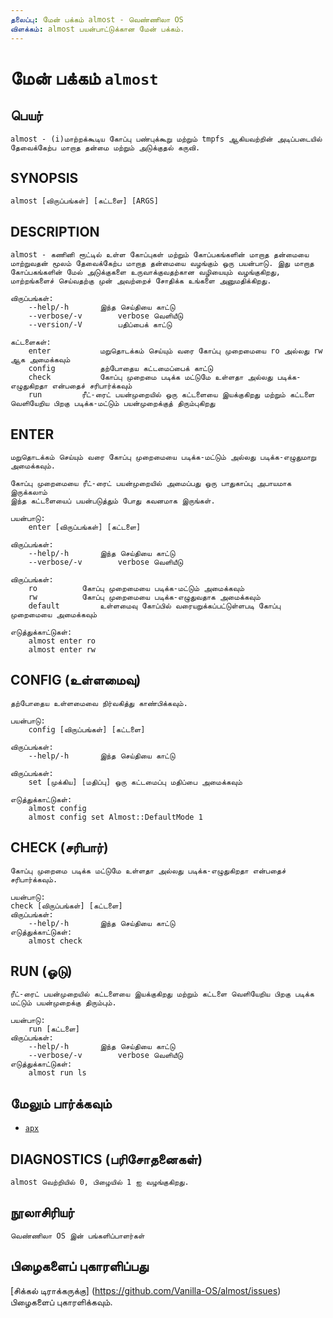 ```yaml
---
தலைப்பு: மேன் பக்கம் almost - வெண்ணிலா OS
விளக்கம்: almost பயன்பாட்டுக்கான மேன் பக்கம்.
---
```


# மேன் பக்கம் `almost`

## பெயர்

```
almost - (i)மாற்றக்கூடிய கோப்பு பண்புக்கூறு மற்றும் tmpfs ஆகியவற்றின் அடிப்படையில் தேவைக்கேற்ப மாறாத தன்மை மற்றும் அடுக்குதல் கருவி.
```

## SYNOPSIS

```
almost [விருப்பங்கள்] [கட்டளை] [ARGS]
```

## DESCRIPTION

```
almost - கணினி ரூட்டில் உள்ள கோப்புகள் மற்றும் கோப்பகங்களின் மாறாத தன்மையை மாற்றுவதன் மூலம் தேவைக்கேற்ப மாறாத தன்மையை வழங்கும் ஒரு பயன்பாடு. இது மாறாத கோப்பகங்களின் மேல் அடுக்குகளை உருவாக்குவதற்கான வழியையும் வழங்குகிறது, மாற்றங்களைச் செய்வதற்கு முன் அவற்றைச் சோதிக்க உங்களை அனுமதிக்கிறது.

விருப்பங்கள்:
	--help/-h		இந்த செய்தியை காட்டு
	--verbose/-v		verbose வெளியீடு
	--version/-V		பதிப்பைக் காட்டு

கட்டளைகள்:
	enter			மறுதொடக்கம் செய்யும் வரை கோப்பு முறைமையை ro அல்லது rw ஆக அமைக்கவும்
	config			தற்போதைய கட்டமைப்பைக் காட்டு
	check			கோப்பு முறைமை படிக்க மட்டுமே உள்ளதா அல்லது படிக்க-எழுதுகிறதா என்பதைச் சரிபார்க்கவும்
	run			ரீட்-ரைட் பயன்முறையில் ஒரு கட்டளையை இயக்குகிறது மற்றும் கட்டளை வெளியேறிய பிறகு படிக்க-மட்டும் பயன்முறைக்குத் திரும்புகிறது
```

## ENTER

```
மறுதொடக்கம் செய்யும் வரை கோப்பு முறைமையை படிக்க-மட்டும் அல்லது படிக்க-எழுதுமாறு அமைக்கவும்.

கோப்பு முறைமையை ரீட்-ரைட் பயன்முறையில் அமைப்பது ஒரு பாதுகாப்பு அபாயமாக இருக்கலாம்
இந்த கட்டளையைப் பயன்படுத்தும் போது கவனமாக இருங்கள்.

பயன்பாடு:
    enter [விருப்பங்கள்] [கட்டளை]

விருப்பங்கள்:
	--help/-h		இந்த செய்தியை காட்டு
	--verbose/-v		verbose வெளியீடு

விருப்பங்கள்:
	ro			கோப்பு முறைமையை படிக்க-மட்டும் அமைக்கவும்
	rw			கோப்பு முறைமையை படிக்க-எழுதுவதாக அமைக்கவும்
	default			உள்ளமைவு கோப்பில் வரையறுக்கப்பட்டுள்ளபடி கோப்பு முறைமையை அமைக்கவும்

எடுத்துக்காட்டுகள்:
	almost enter ro
	almost enter rw
```

## CONFIG (உள்ளமைவு)

```
தற்போதைய உள்ளமைவை நிர்வகித்து காண்பிக்கவும்.

பயன்பாடு:
    config [விருப்பங்கள்] [கட்டளை]

விருப்பங்கள்:
    --help/-h		இந்த செய்தியை காட்டு

விருப்பங்கள்:
    set [முக்கிய] [மதிப்பு]	ஒரு கட்டமைப்பு மதிப்பை அமைக்கவும்

எடுத்துக்காட்டுகள்:
    almost config
    almost config set Almost::DefaultMode 1
```

## CHECK (சரிபார்)

```
கோப்பு முறைமை படிக்க மட்டுமே உள்ளதா அல்லது படிக்க-எழுதுகிறதா என்பதைச் சரிபார்க்கவும்.

பயன்பாடு:
check [விருப்பங்கள்] [கட்டளை]
விருப்பங்கள்:
	--help/-h		இந்த செய்தியை காட்டு
எடுத்துக்காட்டுகள்:
	almost check
```

## RUN (ஓடு)

```
ரீட்-ரைட் பயன்முறையில் கட்டளையை இயக்குகிறது மற்றும் கட்டளை வெளியேறிய பிறகு படிக்க மட்டும் பயன்முறைக்கு திரும்பும்.

பயன்பாடு:
    run [கட்டளை]
விருப்பங்கள்:
	--help/-h		இந்த செய்தியை காட்டு
	--verbose/-v		verbose வெளியீடு
எடுத்துக்காட்டுகள்:
    almost run ls
```

## மேலும் பார்க்கவும்

- [`apx`](/docs/apx)

##  DIAGNOSTICS (பரிசோதனைகள்)

```
almost வெற்றியில் 0, பிழையில் 1 ஐ வழங்குகிறது.
```

## நூலாசிரியர்

```
வெண்ணிலா OS இன் பங்களிப்பாளர்கள்
```

## பிழைகளைப் புகாரளிப்பது 

[சிக்கல் டிராக்கருக்கு] (https://github.com/Vanilla-OS/almost/issues) பிழைகளைப் புகாரளிக்கவும்.
